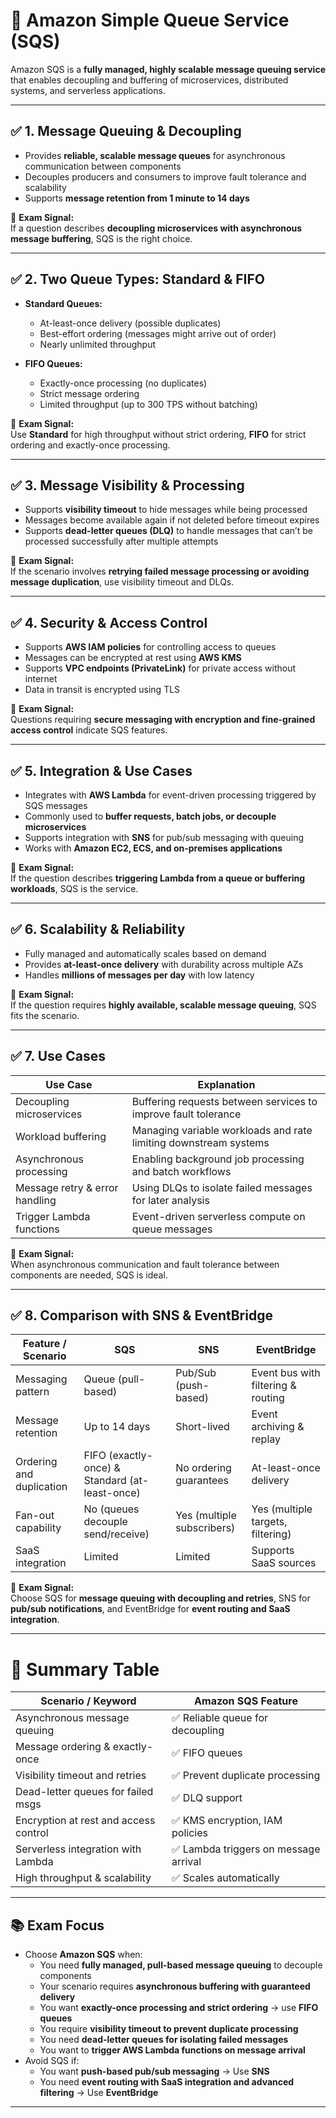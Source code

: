 # 📘 Amazon Simple Queue Service (SQS)

Amazon SQS is a **fully managed, highly scalable message queuing service** that enables decoupling and buffering of microservices, distributed systems, and serverless applications.

---

## ✅ 1. Message Queuing & Decoupling

- Provides **reliable, scalable message queues** for asynchronous communication between components  
- Decouples producers and consumers to improve fault tolerance and scalability  
- Supports **message retention from 1 minute to 14 days**

📌 **Exam Signal:**  
If a question describes **decoupling microservices with asynchronous message buffering**, SQS is the right choice.

---

## ✅ 2. Two Queue Types: Standard & FIFO

- **Standard Queues:**  
  - At-least-once delivery (possible duplicates)  
  - Best-effort ordering (messages might arrive out of order)  
  - Nearly unlimited throughput  

- **FIFO Queues:**  
  - Exactly-once processing (no duplicates)  
  - Strict message ordering  
  - Limited throughput (up to 300 TPS without batching)

📌 **Exam Signal:**  
Use **Standard** for high throughput without strict ordering, **FIFO** for strict ordering and exactly-once processing.

---

## ✅ 3. Message Visibility & Processing

- Supports **visibility timeout** to hide messages while being processed  
- Messages become available again if not deleted before timeout expires  
- Supports **dead-letter queues (DLQ)** to handle messages that can’t be processed successfully after multiple attempts  

📌 **Exam Signal:**  
If the scenario involves **retrying failed message processing or avoiding message duplication**, use visibility timeout and DLQs.

---

## ✅ 4. Security & Access Control

- Supports **AWS IAM policies** for controlling access to queues  
- Messages can be encrypted at rest using **AWS KMS**  
- Supports **VPC endpoints (PrivateLink)** for private access without internet  
- Data in transit is encrypted using TLS  

📌 **Exam Signal:**  
Questions requiring **secure messaging with encryption and fine-grained access control** indicate SQS features.

---

## ✅ 5. Integration & Use Cases

- Integrates with **AWS Lambda** for event-driven processing triggered by SQS messages  
- Commonly used to **buffer requests, batch jobs, or decouple microservices**  
- Supports integration with **SNS** for pub/sub messaging with queuing  
- Works with **Amazon EC2, ECS, and on-premises applications**  

📌 **Exam Signal:**  
If the question describes **triggering Lambda from a queue or buffering workloads**, SQS is the service.

---

## ✅ 6. Scalability & Reliability

- Fully managed and automatically scales based on demand  
- Provides **at-least-once delivery** with durability across multiple AZs  
- Handles **millions of messages per day** with low latency  

📌 **Exam Signal:**  
If the question requires **highly available, scalable message queuing**, SQS fits the scenario.

---

## ✅ 7. Use Cases

| Use Case                        | Explanation                                                     |
| ------------------------------ | --------------------------------------------------------------- |
| Decoupling microservices        | Buffering requests between services to improve fault tolerance  |
| Workload buffering              | Managing variable workloads and rate limiting downstream systems|
| Asynchronous processing         | Enabling background job processing and batch workflows          |
| Message retry & error handling  | Using DLQs to isolate failed messages for later analysis        |
| Trigger Lambda functions        | Event-driven serverless compute on queue messages               |

📌 **Exam Signal:**  
When asynchronous communication and fault tolerance between components are needed, SQS is ideal.

---

## ✅ 8. Comparison with SNS & EventBridge

| Feature / Scenario        | SQS                                      | SNS                       | EventBridge                      |
| ------------------------ | ---------------------------------------- | ------------------------- | ------------------------------- |
| Messaging pattern         | Queue (pull-based)                        | Pub/Sub (push-based)      | Event bus with filtering & routing |
| Message retention         | Up to 14 days                            | Short-lived               | Event archiving & replay         |
| Ordering and duplication  | FIFO (exactly-once) & Standard (at-least-once) | No ordering guarantees    | At-least-once delivery           |
| Fan-out capability        | No (queues decouple send/receive)        | Yes (multiple subscribers)| Yes (multiple targets, filtering)|
| SaaS integration          | Limited                                 | Limited                   | Supports SaaS sources            |

📌 **Exam Signal:**  
Choose SQS for **message queuing with decoupling and retries**, SNS for **pub/sub notifications**, and EventBridge for **event routing and SaaS integration**.

---

# 🧠 Summary Table

| Scenario / Keyword                  | Amazon SQS Feature                        |
| ---------------------------------- | ---------------------------------------- |
| Asynchronous message queuing       | ✅ Reliable queue for decoupling          |
| Message ordering & exactly-once    | ✅ FIFO queues                            |
| Visibility timeout and retries     | ✅ Prevent duplicate processing           |
| Dead-letter queues for failed msgs | ✅ DLQ support                            |
| Encryption at rest and access control | ✅ KMS encryption, IAM policies           |
| Serverless integration with Lambda | ✅ Lambda triggers on message arrival     |
| High throughput & scalability      | ✅ Scales automatically                   |

---

## 📚 Exam Focus

- Choose **Amazon SQS** when:  
  - You need **fully managed, pull-based message queuing** to decouple components  
  - Your scenario requires **asynchronous buffering with guaranteed delivery**  
  - You want **exactly-once processing and strict ordering** → use **FIFO queues**  
  - You require **visibility timeout to prevent duplicate processing**  
  - You need **dead-letter queues for isolating failed messages**  
  - You want to **trigger AWS Lambda functions on message arrival**  
- Avoid SQS if:  
  - You want **push-based pub/sub messaging** → Use **SNS**  
  - You need **event routing with SaaS integration and advanced filtering** → Use **EventBridge**

---

